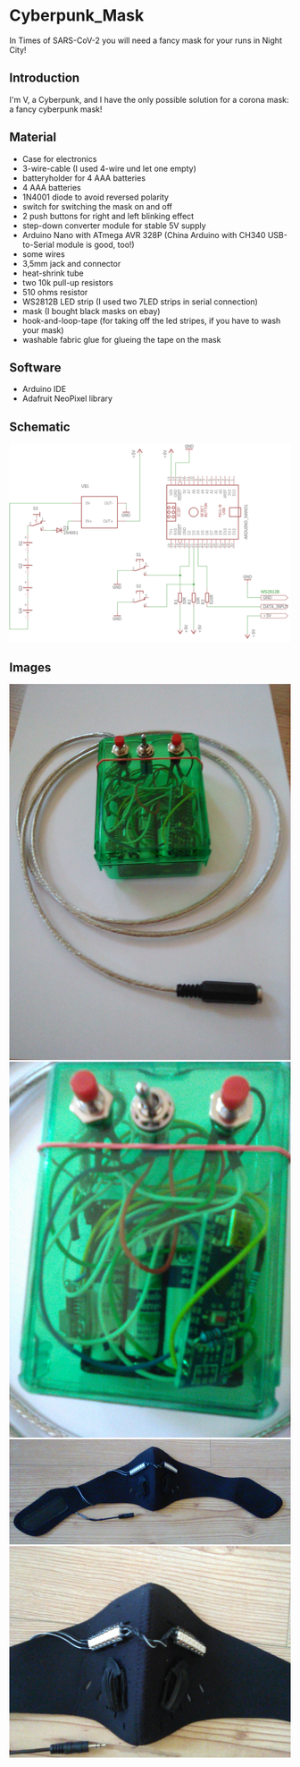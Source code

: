 # Cyberpunk_Mask
In Times of SARS-CoV-2 you will need a fancy mask for your runs in Night City!

## Introduction
I'm V, a Cyberpunk, and I have the only possible solution for a corona mask: a fancy cyberpunk mask!

## Material

- Case for electronics
- 3-wire-cable (I used 4-wire und let one empty)
- batteryholder for 4 AAA batteries
- 4 AAA batteries
- 1N4001 diode to avoid reversed polarity
- switch for switching the mask on and off
- 2 push buttons for right and left blinking effect
- step-down converter module for stable 5V supply
- Arduino Nano with ATmega AVR 328P (China Arduino with CH340 USB-to-Serial module is good, too!)
- some wires
- 3,5mm jack and connector
- heat-shrink tube
- two 10k pull-up resistors
- 510 ohms resistor
- WS2812B LED strip (I used two 7LED strips in serial connection)
- mask (I bought black masks on ebay)
- hook-and-loop-tape (for taking off the led stripes, if you have to wash your mask)
- washable fabric glue for glueing the tape on the mask

## Software

- Arduino IDE
- Adafruit NeoPixel library

## Schematic

![](media/schematic.png)

## Images

![](media/IMG_0251.jpg)
![](media/IMG_0252.jpg)
![](media/IMG_0253.jpg)
![](media/IMG_0254.jpg)
